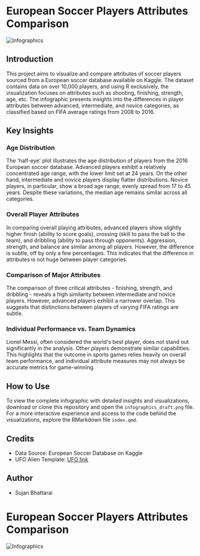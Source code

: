 # European Soccer Players Attributes Comparison
![Infographics](static_image/infographics.png)

## Introduction

This project aims to visualize and compare attributes of soccer players sourced from a European soccer database available on Kaggle. The dataset contains data on over 10,000 players, and using R exclusively, the visualization focuses on attributes such as shooting, finishing, strength, age, etc. The infographic presents insights into the differences in player attributes between advanced, intermediate, and novice categories, as classified based on FIFA average ratings from 2008 to 2016.

## Key Insights

### Age Distribution

The 'half-eye' plot illustrates the age distribution of players from the 2016 European soccer database. Advanced players exhibit a relatively concentrated age range, with the lower limit set at 24 years. On the other hand, intermediate and novice players display flatter distributions. Novice players, in particular, show a broad age range, evenly spread from 17 to 45 years. Despite these variations, the median age remains similar across all categories.

### Overall Player Attributes

In comparing overall playing attributes, advanced players show slightly higher finish (ability to score goals), crossing (skill to pass the ball to the team), and dribbling (ability to pass through opponents). Aggression, strength, and balance are similar among all players. However, the difference is subtle, off by only a few percentages. This indicates that the difference in attributes is not huge between player categories.

### Comparison of Major Attributes

The comparison of three critical attributes - finishing, strength, and dribbling - reveals a high similarity between intermediate and novice players. However, advanced players exhibit a narrower overlap. This suggests that distinctions between players of varying FIFA ratings are subtle.

### Individual Performance vs. Team Dynamics

Lionel Messi, often considered the world's best player, does not stand out significantly in the analysis. Other players demonstrate similar capabilities. This highlights that the outcome in sports games relies heavily on overall team performance, and individual attribute measures may not always be accurate metrics for game-winning.

## How to Use

To view the complete infographic with detailed insights and visualizations, download or clone this repository and open the `infographics_draft.png` file. For a more interactive experience and access to the code behind the visualizations, explore the RMarkdown file `index.qmd`.

## Credits

-   Data Source: European Soccer Database on Kaggle
-   UFO Alien Template: [UFO link](https://github.com/doehm/tidytues/blob/main/scripts/2023/week-25-ufo/ufo.png)

## Author
-   Sujan Bhattarai
  
# European Soccer Players Attributes Comparison
![Infographics](static_image/infographics.png)
